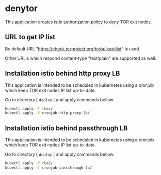 # denytor

This application creates istio authorization policy to deny TOR exit nodes.

## URL to get IP list

By default URL "https://check.torproject.org/torbulkexitlist" is used.

Other URL's which respond content-type "text/plain" are supported as well.

## Installation istio behind http proxy LB

This application is intended to be scheduled in kubernetes using a cronjob which keep TOR exit nodes IP list up-to-date.

Go to directory [ `deploy` ] and apply commands bellow:

``` bash
kubectl apply -f rbac/
kubectl apply -f cronjob-http-proxy-lb/
```

## Installation istio behind passthrough LB

This application is intended to be scheduled in kubernetes using a cronjob which keep TOR exit nodes IP list up-to-date.

Go to directory [ `deploy` ] and apply commands bellow:

``` bash
kubectl apply -f rbac/
kubectl apply -f cronjob-passthrough-lb/
```
